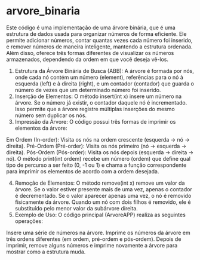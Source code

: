 # arvore_binaria
Este código é uma implementação de uma árvore binária, que é uma estrutura de dados usada para organizar números de forma eficiente. Ele permite adicionar números, contar quantas vezes cada número foi inserido, e remover números de maneira inteligente, mantendo a estrutura ordenada. Além disso, oferece três formas diferentes de visualizar os números armazenados, dependendo da ordem em que você deseja vê-los.


1. Estrutura da Árvore Binária de Busca (ABB):
A árvore é formada por nós, onde cada nó contém um número (element), referências para o nó à esquerda (left) e à direita (right), e um contador (contador) que guarda o número de vezes que um determinado número foi inserido.
2. Inserção de Elementos:
O método insert(int x) insere um número na árvore.
Se o número já existir, o contador daquele nó é incrementado. Isso permite que a árvore registre múltiplas inserções do mesmo número sem duplicar os nós.
3. Impressão da Árvore:
O código possui três formas de imprimir os elementos da árvore:

Em Ordem (In-order): Visita os nós na ordem crescente (esquerda → nó → direita).
Pré-Ordem (Pré-order): Visita os nós primeiro (nó → esquerda → direita).
Pós-Ordem (Pós-order): Visita os nós depois (esquerda → direita → nó).
O método print(int ordem) recebe um número (ordem) que define qual tipo de percurso a ser feito (0, -1 ou 1) e chama a função correspondente para imprimir os elementos de acordo com a ordem desejada.

4. Remoção de Elementos:
O método remove(int x) remove um valor da árvore.
Se o valor estiver presente mais de uma vez, apenas o contador é decrementado.
Se o valor aparecer apenas uma vez, o nó é removido fisicamente da árvore.
Quando um nó com dois filhos é removido, ele é substituído pelo menor valor da subárvore direita.
5. Exemplo de Uso:
O código principal (ArvoreAPP) realiza as seguintes operações:

Insere uma série de números na árvore.
Imprime os números da árvore em três ordens diferentes (em ordem, pré-ordem e pós-ordem).
Depois de imprimir, remove alguns números e imprime novamente a árvore para mostrar como a estrutura muda.
